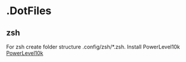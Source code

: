 # .DotFiles

## zsh

For zsh create folder structure .config/zsh/*.zsh.
Install PowerLevel10k [PowerLevel10k](https://github.com/romkatv/powerlevel10k#oh-my-zsh)

